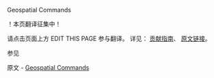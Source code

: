  Geospatial Commands

 ！本页翻译征集中！

请点击页面上方 EDIT THIS PAGE 参与翻译。
详见：
[贡献指南]( https://github.com/JinMuInfo/MongoDB-Manual-zh/blob/master/CONTRIBUTING.md )、
[原文链接](  https://docs.mongodb.com/manual/reference/command/nav-geospatial/  )。

 参见

原文 - [Geospatial Commands]( https://docs.mongodb.com/manual/reference/command/nav-geospatial/ )

